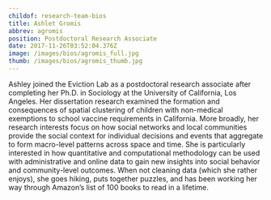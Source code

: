 ```yaml
---
childof: research-team-bios
title: Ashlet Gromis
abbrev: agromis
position: Postdoctoral Research Associate
date: 2017-11-26T03:52:04.376Z
image: /images/bios/agromis_full.jpg
thumb: /images/bios/agromis_thumb.jpg
---
```

Ashley joined the Eviction Lab as a postdoctoral research associate after completing her Ph.D. in Sociology at the University of California, Los Angeles. Her dissertation research examined the formation and consequences of spatial clustering of children with non-medical exemptions to school vaccine requirements in California. More broadly, her research interests focus on how social networks and local communities provide the social context for individual decisions and events that aggregate to form macro-level patterns across space and time. She is particularly interested in how quantitative and computational methodology can be used with administrative and online data to gain new insights into social behavior and community-level outcomes. When not cleaning data (which she rather enjoys), she goes hiking, puts together puzzles, and has been working her way through Amazon’s list of 100 books to read in a lifetime.
